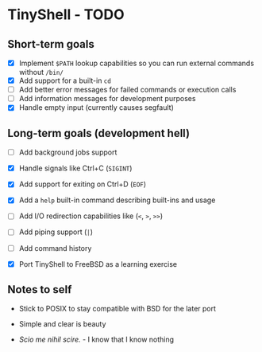 # TinyShell - TODO

## Short-term goals

- [x] Implement `$PATH` lookup capabilities so you can run external commands without `/bin/`
- [x] Add support for a built-in `cd`
- [ ] Add better error messages for failed commands or execution calls 
- [ ] Add information messages for development purposes
- [x] Handle empty input (currently causes segfault)

## Long-term goals (development hell)

- [ ] Add background jobs support
- [x] Handle signals like Ctrl+C (`SIGINT`) 
- [x] Add support for exiting on Ctrl+D (`EOF`)
- [x] Add a `help` built-in command describing built-ins and usage

- [ ] Add I/O redirection capabilities like (`<`, `>`, `>>`)
- [ ] Add piping support (`|`)
- [ ] Add command history
- [x] Port TinyShell to FreeBSD as a learning exercise

## Notes to self

- Stick to POSIX to stay compatible with BSD for the later port
- Simple and clear is beauty

- *Scio me nihil scire.* - I know that I know nothing

